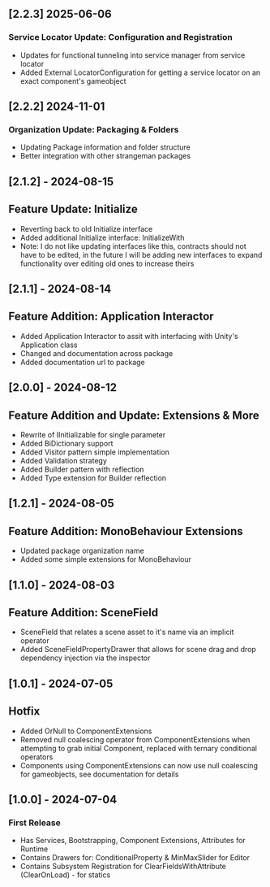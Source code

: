 ## [2.2.3] 2025-06-06
### Service Locator Update: Configuration and Registration
- Updates for functional tunneling into service manager from service locator
- Added External LocatorConfiguration for getting a service locator on an exact component's gameobject

## [2.2.2] 2024-11-01
### Organization Update: Packaging & Folders
- Updating Package information and folder structure
- Better integration with other strangeman packages

## [2.1.2] - 2024-08-15
## Feature Update: Initialize
- Reverting back to old Initialize interface
- Added additional Initialize interface: InitializeWith
- Note: I do not like updating interfaces like this, contracts should not have to be edited, in the future I will be adding new interfaces to expand functionality over editing old ones to increase theirs

## [2.1.1] - 2024-08-14
## Feature Addition: Application Interactor
- Added Application Interactor to assit with interfacing with Unity's Application class
- Changed and documentation across package
- Added documentation url to package

## [2.0.0] - 2024-08-12
## Feature Addition and Update: Extensions & More
- Rewrite of IInitializable for single parameter
- Added BiDictionary support
- Added Visitor pattern simple implementation
- Added Validation strategy
- Added Builder pattern with reflection
- Added Type extension for Builder reflection

## [1.2.1] - 2024-08-05
## Feature Addition: MonoBehaviour Extensions
- Updated package organization name
- Added some simple extensions for MonoBehaviour

## [1.1.0] - 2024-08-03
## Feature Addition: SceneField
- SceneField that relates a scene asset to it's name via an implicit operator
- Added SceneFieldPropertyDrawer that allows for scene drag and drop dependency injection via the inspector

## [1.0.1] - 2024-07-05
## Hotfix
- Added OrNull to ComponentExtensions
- Removed null coalescing operator from ComponentExtensions when attempting to grab initial Component, replaced with ternary conditional operators
- Components using ComponentExtensions can now use null coalescing for gameobjects, see documentation for details

## [1.0.0] - 2024-07-04
### First Release
- Has Services, Bootstrapping, Component Extensions, Attributes for Runtime
- Contains Drawers for: ConditionalProperty & MinMaxSlider for Editor
- Contains Subsystem Registration for ClearFieldsWithAttribute (ClearOnLoad) - for statics
